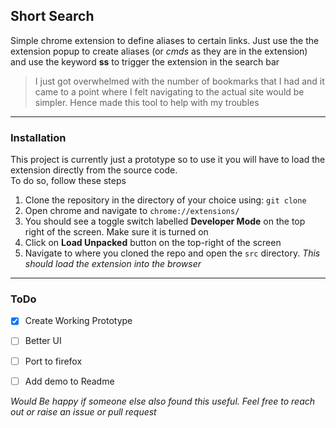 ## Short Search 

Simple chrome extension to define aliases to certain links. Just use the the extension popup to create aliases (or _cmds_ as they are in the extension) and use the keyword **ss** to trigger the extension in the search bar

> I just got overwhelmed with the number of bookmarks that I had and it came to a point where I felt navigating to the actual site would be simpler. Hence made this tool to help with my troubles

---

### Installation
This project is currently just a prototype so to use it you will have to load the extension directly from the source code.\
To do so, follow these steps

1. Clone the repository in the directory of your choice using: `git clone `
2. Open chrome and navigate to `chrome://extensions/`
3. You should see a toggle switch labelled **Developer Mode** on the top right of the screen. Make sure it is turned on
4. Click on **Load Unpacked** button on the top-right of the screen
5. Navigate to where you cloned the repo and open the `src` directory. _This should load the extension into the browser_

---

### ToDo

- [x] Create Working Prototype
- [ ] Better UI
- [ ] Port to firefox
- [ ] Add demo to Readme


_Would Be happy if someone else also found this useful. Feel free to reach out or raise an issue or pull request_
